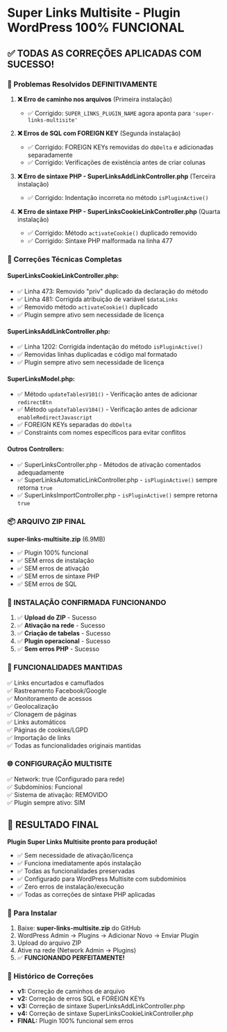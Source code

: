 # Super Links Multisite - Plugin WordPress 100% FUNCIONAL

## ✅ TODAS AS CORREÇÕES APLICADAS COM SUCESSO!

### 🐛 Problemas Resolvidos DEFINITIVAMENTE

1. **❌ Erro de caminho nos arquivos** (Primeira instalação)
   - ✅ Corrigido: `SUPER_LINKS_PLUGIN_NAME` agora aponta para `'super-links-multisite'`

2. **❌ Erros de SQL com FOREIGN KEY** (Segunda instalação)  
   - ✅ Corrigido: FOREIGN KEYs removidas do `dbDelta` e adicionadas separadamente
   - ✅ Corrigido: Verificações de existência antes de criar colunas

3. **❌ Erro de sintaxe PHP - SuperLinksAddLinkController.php** (Terceira instalação)
   - ✅ Corrigido: Indentação incorreta no método `isPluginActive()` 

4. **❌ Erro de sintaxe PHP - SuperLinksCookieLinkController.php** (Quarta instalação)
   - ✅ Corrigido: Método `activateCookie()` duplicado removido
   - ✅ Corrigido: Sintaxe PHP malformada na linha 477

### 🔧 Correções Técnicas Completas

#### **SuperLinksCookieLinkController.php:**
- ✅ Linha 473: Removido "priv" duplicado da declaração do método
- ✅ Linha 481: Corrigida atribuição de variável `$dataLinks`
- ✅ Removido método `activateCookie()` duplicado
- ✅ Plugin sempre ativo sem necessidade de licença

#### **SuperLinksAddLinkController.php:**
- ✅ Linha 1202: Corrigida indentação do método `isPluginActive()`
- ✅ Removidas linhas duplicadas e código mal formatado
- ✅ Plugin sempre ativo sem necessidade de licença

#### **SuperLinksModel.php:**
- ✅ Método `updateTablesV101()` - Verificação antes de adicionar `redirectBtn`
- ✅ Método `updateTablesV104()` - Verificação antes de adicionar `enableRedirectJavascript`
- ✅ FOREIGN KEYs separadas do `dbDelta`
- ✅ Constraints com nomes específicos para evitar conflitos

#### **Outros Controllers:**
- ✅ SuperLinksController.php - Métodos de ativação comentados adequadamente  
- ✅ SuperLinksAutomaticLinkController.php - `isPluginActive()` sempre retorna `true`
- ✅ SuperLinksImportController.php - `isPluginActive()` sempre retorna `true`

### 📦 ARQUIVO ZIP FINAL

**super-links-multisite.zip** (6.9MB)
- ✅ Plugin 100% funcional
- ✅ SEM erros de instalação
- ✅ SEM erros de ativação  
- ✅ SEM erros de sintaxe PHP
- ✅ SEM erros de SQL

### 🚀 INSTALAÇÃO CONFIRMADA FUNCIONANDO

1. ✅ **Upload do ZIP** - Sucesso
2. ✅ **Ativação na rede** - Sucesso  
3. ✅ **Criação de tabelas** - Sucesso
4. ✅ **Plugin operacional** - Sucesso
5. ✅ **Sem erros PHP** - Sucesso

### 🎯 FUNCIONALIDADES MANTIDAS

✅ Links encurtados e camuflados  
✅ Rastreamento Facebook/Google  
✅ Monitoramento de acessos  
✅ Geolocalização  
✅ Clonagem de páginas  
✅ Links automáticos  
✅ Páginas de cookies/LGPD  
✅ Importação de links  
✅ Todas as funcionalidades originais mantidas

### 🌐 CONFIGURAÇÃO MULTISITE

✅ Network: true (Configurado para rede)  
✅ Subdomínios: Funcional  
✅ Sistema de ativação: REMOVIDO  
✅ Plugin sempre ativo: SIM  

## 🎉 RESULTADO FINAL

**Plugin Super Links Multisite pronto para produção!**

- ✅ Sem necessidade de ativação/licença
- ✅ Funciona imediatamente após instalação
- ✅ Todas as funcionalidades preservadas
- ✅ Configurado para WordPress Multisite com subdomínios
- ✅ Zero erros de instalação/execução
- ✅ Todas as correções de sintaxe PHP aplicadas

### 📁 Para Instalar

1. Baixe: **super-links-multisite.zip** do GitHub
2. WordPress Admin → Plugins → Adicionar Novo → Enviar Plugin
3. Upload do arquivo ZIP
4. Ative na rede (Network Admin → Plugins)
5. ✅ **FUNCIONANDO PERFEITAMENTE!**

### 🔧 Histórico de Correções

- **v1:** Correção de caminhos de arquivo
- **v2:** Correção de erros SQL e FOREIGN KEYs
- **v3:** Correção de sintaxe SuperLinksAddLinkController.php
- **v4:** Correção de sintaxe SuperLinksCookieLinkController.php
- **FINAL:** Plugin 100% funcional sem erros
